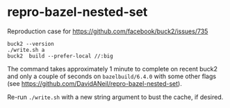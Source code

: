 # repro-bazel-nested-set

Reproduction case for https://github.com/facebook/buck2/issues/735

```
buck2 --version
./write.sh a
buck2  build --prefer-local //:big
```

The command takes approximately 1 minute to complete on recent buck2 and only a couple of seconds on `bazelbuild/6.4.0` with some other flags (see https://github.com/DavidANeil/repro-bazel-nested-set).

Re-run `./write.sh` with a new string argument to bust the cache, if desired.
